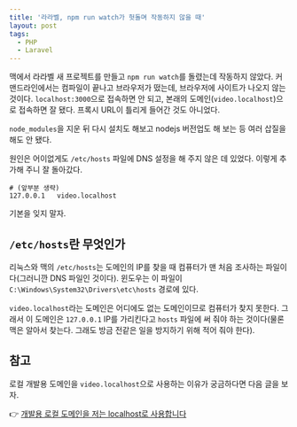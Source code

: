 ```yaml
---
title: '라라벨, npm run watch가 헛돌며 작동하지 않을 때'
layout: post
tags: 
  - PHP
  - Laravel
---
```


맥에서 라라벨 새 프로젝트를 만들고 `npm run watch`를 돌렸는데 작동하지 않았다. 커맨드라인에서는 컴파일이 끝나고 브라우저가 떴는데, 브라우저에 사이트가 나오지 않는 것이다. `localhost:3000`으로 접속하면 안 되고, 본래의 도메인(`video.localhost`)으로 접속하면 잘 됐다. 프록시 URL이 틀리게 들어간 것도 아니었다. 

`node_modules`을 지운 뒤 다시 설치도 해보고 nodejs 버전업도 해 보는 등 여러 삽질을 해도 안 됐다.

원인은 어이없게도 `/etc/hosts` 파일에 DNS 설정을 해 주지 않은 데 있었다. 이렇게 추가해 주니 잘 돌아갔다.

```
# (앞부분 생략)
127.0.0.1	video.localhost
```

기본을 잊지 말자.


## `/etc/hosts`란 무엇인가

리눅스와 맥의 `/etc/hosts`는 도메인의 IP를 찾을 때 컴퓨터가 맨 처음 조사하는 파일이다(그러니깐 DNS 파일인 것이다). 윈도우는 이 파일이 `C:\Windows\System32\Drivers\etc\hosts` 경로에 있다.

`video.localhost`라는 도메인은 어디에도 없는 도메인이므로 컴퓨터가 찾지 못한다. 그래서 이 도메인은 `127.0.0.1` IP를 가리킨다고 `hosts` 파일에 써 줘야 하는 것이다(물론 맥은 알아서 찾는다. 그래도 방금 전같은 일을 방지하기 위해 적어 줘야 한다). 


## 참고

로컬 개발용 도메인을 `video.localhost`으로 사용하는 이유가 궁금하다면 다음 글을 보자.

👉 [개발용 로컬 도메인을 저는 localhost로 사용합니다](https://mytory.net/2020/12/05/which-domain-for-local-development.html)
